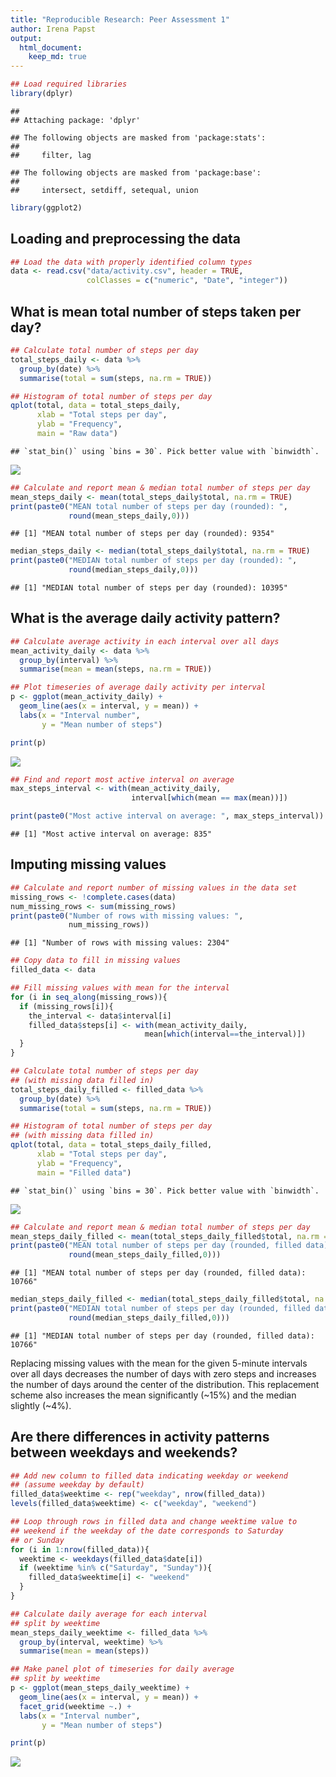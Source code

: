 ```yaml
---
title: "Reproducible Research: Peer Assessment 1"
author: Irena Papst
output: 
  html_document:
    keep_md: true
---
```



```r
## Load required libraries
library(dplyr)
```

```
## 
## Attaching package: 'dplyr'
```

```
## The following objects are masked from 'package:stats':
## 
##     filter, lag
```

```
## The following objects are masked from 'package:base':
## 
##     intersect, setdiff, setequal, union
```

```r
library(ggplot2)
```

## Loading and preprocessing the data


```r
## Load the data with properly identified column types
data <- read.csv("data/activity.csv", header = TRUE,
                 colClasses = c("numeric", "Date", "integer"))
```

## What is mean total number of steps taken per day?


```r
## Calculate total number of steps per day
total_steps_daily <- data %>%
  group_by(date) %>%
  summarise(total = sum(steps, na.rm = TRUE))

## Histogram of total number of steps per day
qplot(total, data = total_steps_daily,
      xlab = "Total steps per day",
      ylab = "Frequency",
      main = "Raw data")
```

```
## `stat_bin()` using `bins = 30`. Pick better value with `binwidth`.
```

![](PA1_template_files/figure-html/mean_steps_daily-1.png)<!-- -->

```r
## Calculate and report mean & median total number of steps per day
mean_steps_daily <- mean(total_steps_daily$total, na.rm = TRUE)
print(paste0("MEAN total number of steps per day (rounded): ",
             round(mean_steps_daily,0)))
```

```
## [1] "MEAN total number of steps per day (rounded): 9354"
```

```r
median_steps_daily <- median(total_steps_daily$total, na.rm = TRUE)
print(paste0("MEDIAN total number of steps per day (rounded): ",
             round(median_steps_daily,0)))
```

```
## [1] "MEDIAN total number of steps per day (rounded): 10395"
```

## What is the average daily activity pattern?


```r
## Calculate average activity in each interval over all days
mean_activity_daily <- data %>%
  group_by(interval) %>%
  summarise(mean = mean(steps, na.rm = TRUE))

## Plot timeseries of average daily activity per interval
p <- ggplot(mean_activity_daily) +
  geom_line(aes(x = interval, y = mean)) +
  labs(x = "Interval number",
       y = "Mean number of steps")

print(p)
```

![](PA1_template_files/figure-html/mean_activity_daily-1.png)<!-- -->

```r
## Find and report most active interval on average
max_steps_interval <- with(mean_activity_daily,
                           interval[which(mean == max(mean))])

print(paste0("Most active interval on average: ", max_steps_interval))
```

```
## [1] "Most active interval on average: 835"
```

## Imputing missing values


```r
## Calculate and report number of missing values in the data set
missing_rows <- !complete.cases(data)
num_missing_rows <- sum(missing_rows)
print(paste0("Number of rows with missing values: ",
             num_missing_rows))
```

```
## [1] "Number of rows with missing values: 2304"
```

```r
## Copy data to fill in missing values
filled_data <- data

## Fill missing values with mean for the interval
for (i in seq_along(missing_rows)){
  if (missing_rows[i]){
    the_interval <- data$interval[i]
    filled_data$steps[i] <- with(mean_activity_daily,
                              mean[which(interval==the_interval)])
  }
}

## Calculate total number of steps per day
## (with missing data filled in)
total_steps_daily_filled <- filled_data %>%
  group_by(date) %>%
  summarise(total = sum(steps, na.rm = TRUE))

## Histogram of total number of steps per day
## (with missing data filled in)
qplot(total, data = total_steps_daily_filled,
      xlab = "Total steps per day",
      ylab = "Frequency",
      main = "Filled data")
```

```
## `stat_bin()` using `bins = 30`. Pick better value with `binwidth`.
```

![](PA1_template_files/figure-html/missing_values-1.png)<!-- -->

```r
## Calculate and report mean & median total number of steps per day
mean_steps_daily_filled <- mean(total_steps_daily_filled$total, na.rm = TRUE)
print(paste0("MEAN total number of steps per day (rounded, filled data): ",
             round(mean_steps_daily_filled,0)))
```

```
## [1] "MEAN total number of steps per day (rounded, filled data): 10766"
```

```r
median_steps_daily_filled <- median(total_steps_daily_filled$total, na.rm = TRUE)
print(paste0("MEDIAN total number of steps per day (rounded, filled data): ",
             round(median_steps_daily_filled,0)))
```

```
## [1] "MEDIAN total number of steps per day (rounded, filled data): 10766"
```

Replacing missing values with the mean for the given 5-minute intervals over all days decreases the number of days with zero steps and increases the number of days around the center of the distribution. This replacement scheme also increases the mean significantly (~15\%) and the median slightly (~4\%). 

## Are there differences in activity patterns between weekdays and weekends?


```r
## Add new column to filled data indicating weekday or weekend
## (assume weekday by default)
filled_data$weektime <- rep("weekday", nrow(filled_data))
levels(filled_data$weektime) <- c("weekday", "weekend")

## Loop through rows in filled data and change weektime value to 
## weekend if the weekday of the date corresponds to Saturday
## or Sunday
for (i in 1:nrow(filled_data)){
  weektime <- weekdays(filled_data$date[i])
  if (weektime %in% c("Saturday", "Sunday")){
    filled_data$weektime[i] <- "weekend"
  }
}

## Calculate daily average for each interval
## split by weektime
mean_steps_daily_weektime <- filled_data %>%
  group_by(interval, weektime) %>%
  summarise(mean = mean(steps))

## Make panel plot of timeseries for daily average
## split by weektime
p <- ggplot(mean_steps_daily_weektime) +
  geom_line(aes(x = interval, y = mean)) + 
  facet_grid(weektime ~.) +
  labs(x = "Interval number",
       y = "Mean number of steps")

print(p)
```

![](PA1_template_files/figure-html/weekday_weekend_comp-1.png)<!-- -->
